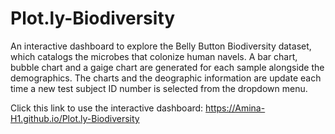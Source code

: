 # Plot.ly-Biodiversity
An interactive dashboard to explore the Belly Button Biodiversity dataset, which catalogs the microbes that colonize human navels.
A bar chart, bubble chart and a gaige chart are generated for each sample alongside the demographics. The charts and the deographic information are update each time a new test subject ID number is selected from the dropdown menu. 

Click this link to use the interactive dashboard: https://Amina-H1.github.io/Plot.ly-Biodiversity
